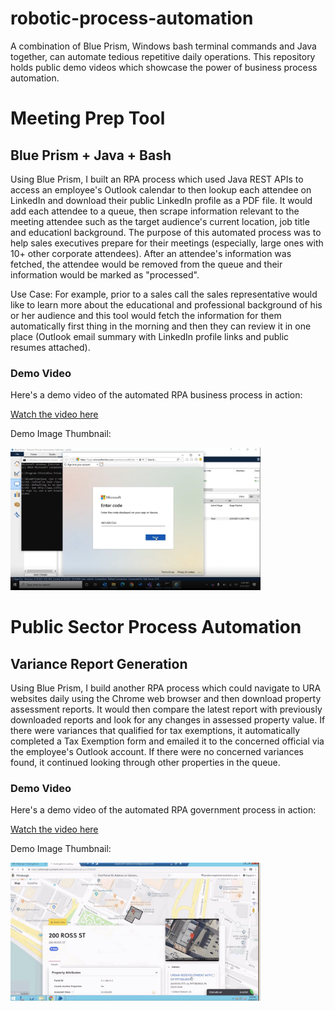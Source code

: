 # robotic-process-automation

A combination of Blue Prism, Windows bash terminal commands and Java together, can automate tedious repetitive daily operations. This repository holds public demo videos which showcase the power of business process automation.

# Meeting Prep Tool

## Blue Prism + Java + Bash

Using Blue Prism, I built an RPA process which used Java REST APIs to access an employee's Outlook calendar to then lookup each attendee on LinkedIn and download their public LinkedIn  profile as a PDF file. It would add each attendee to a queue, then scrape information relevant to the meeting attendee such as the target audience's current location, job title and educationl background. The purpose of this automated process was to help sales executives prepare for their meetings (especially, large ones with 10+ other corporate attendees). After an attendee's information was fetched, the attendee would be removed from the queue and their information would be marked as "processed".

Use Case: For example, prior to a sales call the sales representative would like to learn more about the educational and professional background of his or her audience and this tool would fetch the information for them automatically first thing in the morning and then they can review it in one place (Outlook email summary with LinkedIn profile links and public resumes attached).

### Demo Video

Here's a demo video of the automated RPA business process in action:

[Watch the video here](demo-videos/Meeting%20Prep%20Blue%20Prism.mp4)

Demo Image Thumbnail:

<img src="images/Meeting-Prep-Preview.png" alt="Meeting Prep Thumbnail" width="400" />


# Public Sector Process Automation

## Variance Report Generation

Using Blue Prism, I build another RPA process which could navigate to URA websites daily using the Chrome web browser and then download property assessment reports. It would then compare the latest report with previously downloaded reports and look for any changes in assessed property value. If there were variances that qualified for tax exemptions, it automatically completed a Tax Exemption form and emailed it to the concerned official via the employee's Outlook account. If there were no concerned variances found, it continued looking through other properties in the queue.

### Demo Video

Here's a demo video of the automated RPA government process in action:

[Watch the video here](demo-videos/URA%20Demo.mp4)

Demo Image Thumbnail:

<img src="images/URA-Demo-Preview.png" alt="URA Demo Thumbnail" width="400" />
